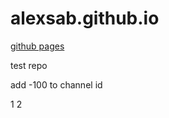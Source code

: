 # alexsab.github.io
[github pages](https://alexsab.github.io)

test repo

add -100 to channel id

1
2
